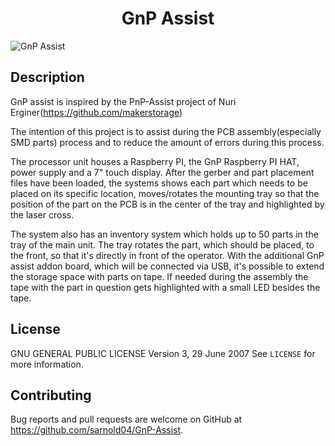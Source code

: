 <h1 align="center">GnP Assist</h1>

![GnP Assist](Images/GnP_assist.png)

## Description
GnP assist is inspired by the PnP-Assist project of
Nuri Erginer(https://github.com/makerstorage)

The intention of this project is to assist during the PCB assembly(especially
SMD parts) process and to reduce the amount of errors during this process.

The processor unit houses a Raspberry PI, the GnP Raspberry PI HAT, power supply
and a 7" touch display. After the gerber and part placement files have been
loaded, the systems shows each part which needs to be placed on its specific
location, moves/rotates the mounting tray so that the position of the part on
the PCB is in the center of the tray and highlighted by the laser cross.

The system also has an inventory system which holds up to 50 parts in the tray
of the main unit. The tray rotates the part, which should be placed,
to the front, so that it's directly in front of the operator.
With the additional GnP assist addon board, which will be connected via USB,
it's possible to extend the storage space with parts on tape.
If needed during the assembly the tape with the part in question gets
highlighted with a small LED besides the tape.

## License
GNU GENERAL PUBLIC LICENSE Version 3, 29 June 2007 See `LICENSE`
for more information.

## Contributing
Bug reports and pull requests are welcome on GitHub at
https://github.com/sarnold04/GnP-Assist.
